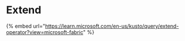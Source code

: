 # Extend

{% embed url="https://learn.microsoft.com/en-us/kusto/query/extend-operator?view=microsoft-fabric" %}
